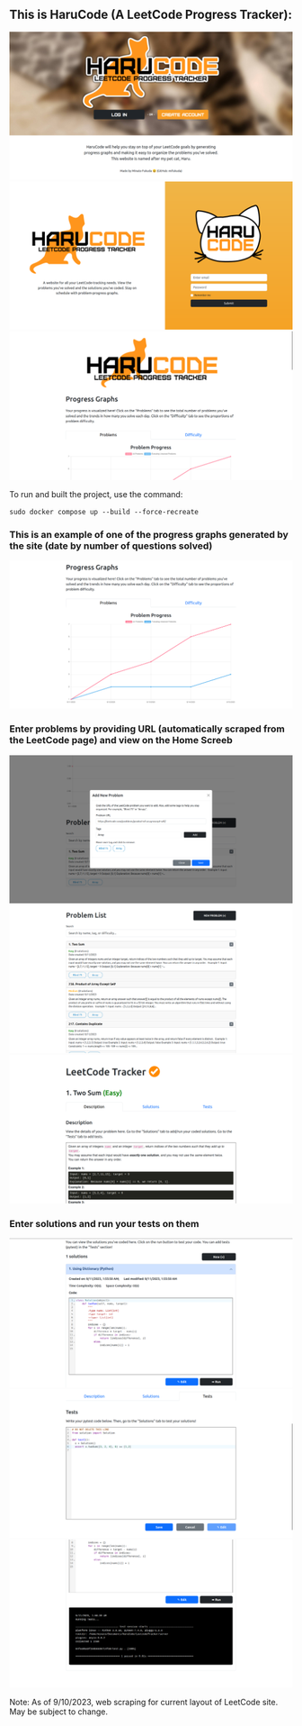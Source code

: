 ## This is HaruCode (A LeetCode Progress Tracker):

![Image of welcome screen](images/image1.png)
![Image of account creation screen](images/image2.png)
![Image of home screen](images/image3.png)

To run and built the project, use the command:
```
sudo docker compose up --build --force-recreate
```

### This is an example of one of the progress graphs generated by the site (date by number of questions solved)

![Image of progress graph](images/image4.png)

### Enter problems by providing URL (automatically scraped from the LeetCode page) and view on the Home Screeb

![Image of entering problem](images/image5.png)
![Image of problem list](images/image6.png)
![Image of problem screen](images/image7.png)

### Enter solutions and run your tests on them

![Image of entering solution](images/image8.png)
![Image of entering test](images/image9.png)
![Image of executing test](images/image10.png)

Note: As of 9/10/2023, web scraping for current layout of LeetCode site. May be subject to change.


